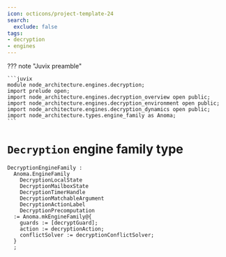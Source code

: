 ```yaml
---
icon: octicons/project-template-24
search:
  exclude: false
tags:
- decryption
- engines
---
```


??? note "Juvix preamble"

    ```juvix
    module node_architecture.engines.decryption;
    import prelude open;
    import node_architecture.engines.decryption_overview open public;
    import node_architecture.engines.decryption_environment open public;
    import node_architecture.engines.decryption_dynamics open public;
    import node_architecture.types.engine_family as Anoma;
    ```

# `Decryption` engine family type

<!-- --8<-- [start:decryption-engine-family] -->
```juvix
DecryptionEngineFamily :
  Anoma.EngineFamily
    DecryptionLocalState
    DecryptionMailboxState
    DecryptionTimerHandle
    DecryptionMatchableArgument
    DecryptionActionLabel
    DecryptionPrecomputation
  := Anoma.mkEngineFamily@{
    guards := [decryptGuard];
    action := decryptionAction;
    conflictSolver := decryptionConflictSolver;
  }
  ;
```
<!-- --8<-- [end:decryption-engine-family] -->
